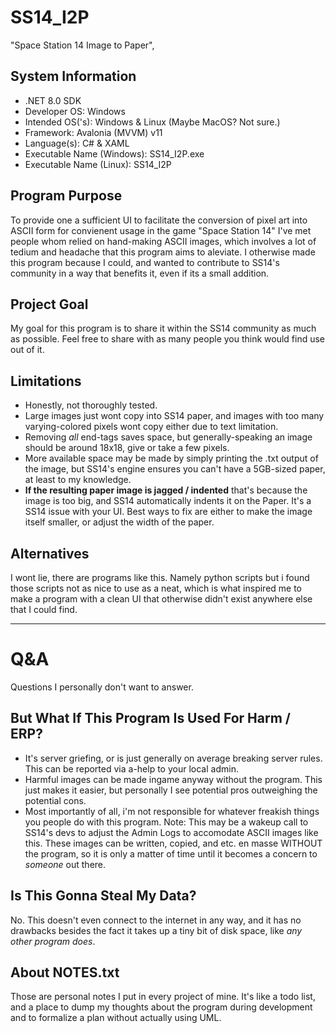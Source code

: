 # SS14_I2P
"Space Station 14 Image to Paper",

## System Information
- .NET 8.0 SDK
- Developer OS: Windows
- Intended OS('s): Windows & Linux (Maybe MacOS? Not sure.)
- Framework: Avalonia (MVVM) v11
- Language(s): C# & XAML
- Executable Name (Windows): SS14_I2P.exe
- Executable Name (Linux):   SS14_I2P

## Program Purpose
To provide one a sufficient UI to facilitate the conversion of pixel art into ASCII form for convienent usage in the game "Space Station 14" I've met people whom relied on hand-making ASCII images, which involves a lot of tedium and headache that this program aims to aleviate. I otherwise made this program because I could, and wanted to contribute to SS14's community in a way that benefits it, even if its a small addition.

## Project Goal
My goal for this program is to share it within the SS14 community as much as possible. Feel free to share with as many people you think would find use out of it.

## Limitations
- Honestly, not thoroughly tested.
- Large images just wont copy into SS14 paper, and images with too many varying-colored pixels wont copy either due to text limitation.
- Removing *all* end-tags saves space, but generally-speaking an image should be around 18x18, give or take a few pixels.
- More available space may be made by simply printing the .txt output of the image, but SS14's engine ensures you can't have a 5GB-sized paper, at least to my knowledge.
- **If the resulting paper image is jagged / indented** that's because the image is too big, and SS14 automatically indents it on the Paper. It's a SS14 issue with your UI. Best ways to fix are either to make the image itself smaller, or adjust the width of the paper.

## Alternatives
I wont lie, there are programs like this. Namely python scripts but i found those scripts not as nice to use as a neat, which is what inspired me to make a program with a clean UI that otherwise didn't exist anywhere else that I could find.

---

# Q&A
Questions I personally don't want to answer.

## But What If This Program Is Used For Harm / ERP?
- It's server griefing, or is just generally on average breaking server rules. This can be reported via a-help to your local admin.
- Harmful images can be made ingame anyway without the program. This just makes it easier, but personally I see potential pros outweighing the potential cons.
- Most importantly of all, i'm not responsible for whatever freakish things you people do with this program.
Note: This may be a wakeup call to SS14's devs to adjust the Admin Logs to accomodate ASCII images like this. These images can be written, copied, and etc. en masse WITHOUT the program, so it is only a matter of time until it becomes a concern to *someone* out there.

## Is This Gonna Steal My Data?
No. This doesn't even connect to the internet in any way, and it has no drawbacks besides the fact it takes up a tiny bit of disk space, like *any other program does*.

## About NOTES.txt
Those are personal notes I put in every project of mine. It's like a todo list, and a place to dump my thoughts about the program during development and to formalize a plan without actually using UML.
